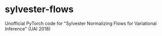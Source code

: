 # sylvester-flows
Unofficial PyTorch code for "Sylvester Normalizing Flows for Variational Inference" (UAI 2018)
